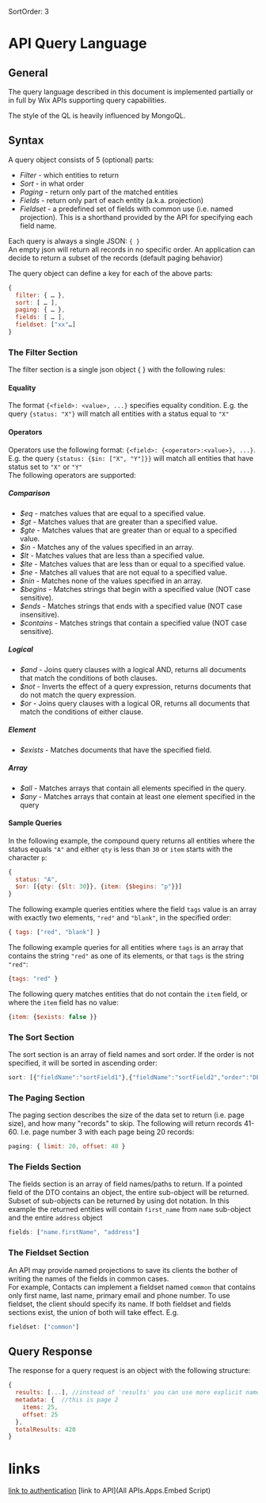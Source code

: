 SortOrder: 3
# API Query Language

## General
The query language described in this document is implemented partially or in full by Wix APIs supporting query capabilities. 

The style of the QL is heavily influenced by MongoQL.

## Syntax
A query object consists of 5 (optional) parts:
* _Filter_ - which entities to return
* _Sort_ - in what order
* _Paging_ - return only part of the matched entities
* _Fields_ - return only part of each entity (a.k.a. projection)
* _Fieldset_ - a predefined set of fields with common use (i.e. named projection). This is a shorthand provided by the API for specifying each field name.
  
Each query is always a single JSON: `{ }`  
An empty json will return all records in no specific order. 
An application can decide to return a subset of the records (default paging behavior)  

The query object can define a key for each of the above parts:
```javascript
{
  filter: { … },
  sort: [ … ],
  paging: { … },
  fields: [ … ],
  fieldset: ["xx"…]
}
```
### The Filter Section
The filter section is a single json object { } with the following rules:

#### Equality
The format `{<field>: <value>, ...}` specifies equality condition.
E.g. the query `{status: "X"}` will match all entities with a status equal to `"X"`

#### Operators
Operators use the following format: `{<field>: {<operator>:<value>}, ...}`.  
E.g. the query `{status: {$in: ["X", "Y"]}}` will match all entities that have status  set to `"X"` or `"Y"`  
The following operators are supported:

##### Comparison
* _$eq_ - matches values that are equal to a specified value.
* _$gt_ - Matches values that are greater than a specified value.
* _$gte_ - Matches values that are greater than or equal to a specified value.
* _$in_ - Matches any of the values specified in an array.
* _$lt_ - Matches values that are less than a specified value.
* _$lte_ - Matches values that are less than or equal to a specified value.
* _$ne_ - Matches all values that are not equal to a specified value.
* _$nin_ - Matches none of the values specified in an array.
* _$begins_ - Matches strings that begin with a specified value (NOT case sensitive).
* _$ends_ - Matches strings that ends with a specified value (NOT case insensitive).
* _$contains_ - Matches strings that contain a specified value (NOT case sensitive).

##### Logical
* _$and_ - Joins query clauses with a logical AND, returns all documents that match the conditions of both clauses.
* _$not_ - Inverts the effect of a query expression, returns documents that do not match the query expression.
* _$or_ - Joins query clauses with a logical OR, returns all documents that match the conditions of either clause.

##### Element
* _$exists_ - Matches documents that have the specified field.

##### Array
* _$all_ - Matches arrays that contain all elements specified in the query.
* _$any_ - Matches arrays that contain at least one element specified in the query

#### Sample Queries
In the following example, the compound query returns all entities where the status equals `"A"` and either `qty` is less than `30` or `item` starts with the character `p`:
```javascript
{
  status: "A",
  $or: [{qty: {$lt: 30}}, {item: {$begins: "p"}}]
}
```

The following example queries entities where the field `tags` value is an array with exactly two elements, `"red"` and `"blank"`, in the specified order:
```javascript
{ tags: ["red", "blank"] }
```

The following example queries for all entities where `tags` is an array that contains the string `"red"` as one of its elements, or that `tags` is the string `"red"`:
```javascript
{tags: "red" } 
```

The following query matches entities that do not contain the `item` field, or where the `item` field has no value:
```javascript
{item: {$exists: false }} 
```

### The Sort Section
The sort section is an array of field names and sort order. If the order is not specified, it will be sorted in ascending order:
```javascript
sort: [{"fieldName":"sortField1"},{"fieldName":"sortField2","order":"DESC"}]
```

### The Paging Section
The paging section describes the size of the data set to return (i.e. page size), and how many "records" to skip. 
The following will return records 41-60. I.e. page number 3 with each page being 20 records:
```javascript
paging: { limit: 20, offset: 40 }
```
### The Fields Section
The fields section is an array of field names/paths to return. 
If a pointed field of the DTO contains an object, the entire sub-object will be returned. 
Subset of sub-objects can be returned by using dot notation. 
In this example the returned entities will contain `first_name` from `name` sub-object and the entire `address` object
```javascript
fields: ["name.firstName", "address"]
```

### The Fieldset Section
An API may provide named projections to save its clients the bother of writing the names of the fields in common cases.  
For example, Contacts can implement a fieldset named `common` that contains only first name, last name, primary email and phone number. 
To use fieldset, the client should specify its name. If both fieldset and fields sections exist, the union of both will take effect. 
E.g. 
```javascript
fieldset: ["common"]
```

## Query Response
The response for a query request is an object with the following structure:
```javascript
{
  results: [...], //instead of 'results' you can use more explicit name like 'invoices'
  metadata: {  //this is page 2 
    items: 25,
    offset: 25
  },
  totalResults: 420
}
```


# links
[link to authentication](Authentication.md)
[link to API](All APIs.Apps.Embed Script)
